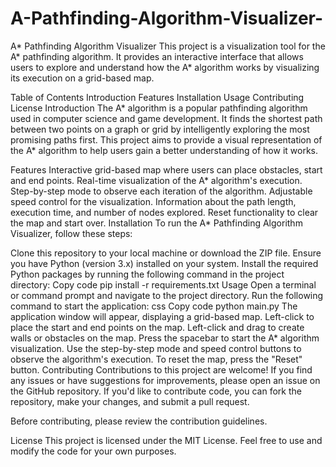 # A-Pathfinding-Algorithm-Visualizer-
A* Pathfinding Algorithm Visualizer
This project is a visualization tool for the A* pathfinding algorithm. It provides an interactive interface that allows users to explore and understand how the A* algorithm works by visualizing its execution on a grid-based map.

Table of Contents
Introduction
Features
Installation
Usage
Contributing
License
Introduction
The A* algorithm is a popular pathfinding algorithm used in computer science and game development. It finds the shortest path between two points on a graph or grid by intelligently exploring the most promising paths first. This project aims to provide a visual representation of the A* algorithm to help users gain a better understanding of how it works.

Features
Interactive grid-based map where users can place obstacles, start and end points.
Real-time visualization of the A* algorithm's execution.
Step-by-step mode to observe each iteration of the algorithm.
Adjustable speed control for the visualization.
Information about the path length, execution time, and number of nodes explored.
Reset functionality to clear the map and start over.
Installation
To run the A* Pathfinding Algorithm Visualizer, follow these steps:

Clone this repository to your local machine or download the ZIP file.
Ensure you have Python (version 3.x) installed on your system.
Install the required Python packages by running the following command in the project directory:
Copy code
pip install -r requirements.txt
Usage
Open a terminal or command prompt and navigate to the project directory.
Run the following command to start the application:
css
Copy code
python main.py
The application window will appear, displaying a grid-based map.
Left-click to place the start and end points on the map.
Left-click and drag to create walls or obstacles on the map.
Press the spacebar to start the A* algorithm visualization.
Use the step-by-step mode and speed control buttons to observe the algorithm's execution.
To reset the map, press the "Reset" button.
Contributing
Contributions to this project are welcome! If you find any issues or have suggestions for improvements, please open an issue on the GitHub repository. If you'd like to contribute code, you can fork the repository, make your changes, and submit a pull request.

Before contributing, please review the contribution guidelines.

License
This project is licensed under the MIT License. Feel free to use and modify the code for your own purposes.
